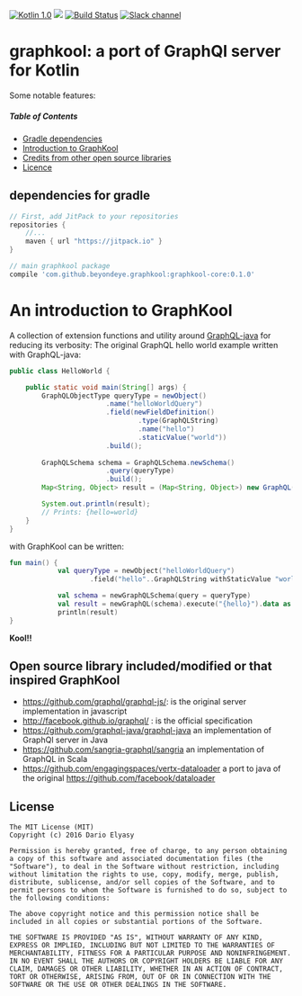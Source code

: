 [![Kotlin 1.0](https://img.shields.io/badge/Kotlin-1.0.5-blue.svg)](http://kotlinlang.org)
[![](https://jitpack.io/v/beyondeye/graphkool.svg)](https://jitpack.io/#beyondeye/graphkool)
[![Build Status](https://travis-ci.org/beyondeye/graphkool.svg?branch=master)](https://travis-ci.org/beyondeye/graphkool)
[![Slack channel](https://img.shields.io/badge/Chat-Slack-green.svg)](https://kotlinlang.slack.com/messages/graphkool/)
# graphkool: a port of GraphQl server for Kotlin
Some notable features:

 
##### Table of Contents 
- [Gradle dependencies](#gradledeps)
- [Introduction to GraphKool](#graphkool_intro)
- [Credits from other open source libraries](#opensource)
- [Licence](#licence)

<a name="gradledeps"></a>
## dependencies for gradle
```groovy
// First, add JitPack to your repositories
repositories {
    //...
    maven { url "https://jitpack.io" }
}

// main graphkool package
compile 'com.github.beyondeye.graphkool:graphkool-core:0.1.0'
```

<a name="graphkool_intro"></a>
# An introduction to GraphKool
A collection of extension functions and utility around [GraphQL-java](https://github.com/graphql-java/graphql-java ) for reducing its
verbosity:
The original GraphQL hello world example written with GraphQL-java:

```java
public class HelloWorld {

    public static void main(String[] args) {    
        GraphQLObjectType queryType = newObject()
                        .name("helloWorldQuery")
                        .field(newFieldDefinition()
                                .type(GraphQLString)
                                .name("hello")
                                .staticValue("world"))
                        .build();
        
        GraphQLSchema schema = GraphQLSchema.newSchema()
                        .query(queryType)
                        .build();
        Map<String, Object> result = (Map<String, Object>) new GraphQL(schema).execute("{hello}").getData();

        System.out.println(result);
        // Prints: {hello=world}
    }
}
```
with GraphKool can be written:
```kotlin
fun main() {
            val queryType = newObject("helloWorldQuery")
                    .field("hello"..GraphQLString withStaticValue "world")

            val schema = newGraphQLSchema(query = queryType)
            val result = newGraphQL(schema).execute("{hello}").data as Map<String, Any>
            println(result)
}
```
**Kool!!**

<a name="opensource"></a>
## Open source library included/modified or that inspired GraphKool
- https://github.com/graphql/graphql-js/: is the original server implementation in javascript
- http://facebook.github.io/graphql/ : is the official specification
- https://github.com/graphql-java/graphql-java an implementation of GraphQl server in Java
- https://github.com/sangria-graphql/sangria an implementation of GraphQL in Scala
- https://github.com/engagingspaces/vertx-dataloader a port to java of the original https://github.com/facebook/dataloader

<a name="licence"></a>
## License
~~~
The MIT License (MIT)
Copyright (c) 2016 Dario Elyasy

Permission is hereby granted, free of charge, to any person obtaining a copy of this software and associated documentation files (the "Software"), to deal in the Software without restriction, including without limitation the rights to use, copy, modify, merge, publish, distribute, sublicense, and/or sell copies of the Software, and to permit persons to whom the Software is furnished to do so, subject to the following conditions:

The above copyright notice and this permission notice shall be included in all copies or substantial portions of the Software.

THE SOFTWARE IS PROVIDED "AS IS", WITHOUT WARRANTY OF ANY KIND, EXPRESS OR IMPLIED, INCLUDING BUT NOT LIMITED TO THE WARRANTIES OF MERCHANTABILITY, FITNESS FOR A PARTICULAR PURPOSE AND NONINFRINGEMENT. IN NO EVENT SHALL THE AUTHORS OR COPYRIGHT HOLDERS BE LIABLE FOR ANY CLAIM, DAMAGES OR OTHER LIABILITY, WHETHER IN AN ACTION OF CONTRACT, TORT OR OTHERWISE, ARISING FROM, OUT OF OR IN CONNECTION WITH THE SOFTWARE OR THE USE OR OTHER DEALINGS IN THE SOFTWARE.
~~~
